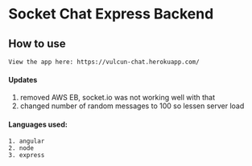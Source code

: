 # Socket Chat Express Backend

## How to use
```
View the app here: https://vulcun-chat.herokuapp.com/
```
#### Updates

1. removed AWS EB, socket.io was not working well with that
2. changed number of random messages to 100 so lessen server load

#### Languages used:
```
1. angular
2. node
3. express
```
